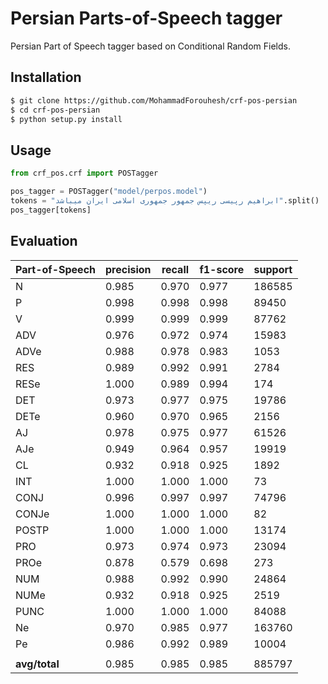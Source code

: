 # Persian Parts-of-Speech tagger

Persian Part of Speech tagger based on Conditional Random Fields.

## Installation
```bash
$ git clone https://github.com/MohammadForouhesh/crf-pos-persian 
$ cd crf-pos-persian
$ python setup.py install
```

## Usage

```python
from crf_pos.crf import POSTagger

pos_tagger = POSTagger("model/perpos.model")
tokens = "ابراهیم رپیسی ریپس جمهور جمهوری اسلامی ایران میباشد".split()
pos_tagger[tokens]
```
## Evaluation
|Part-of-Speech|  precision|   recall|      f1-score|    support|
|--------------|-----------|---------|--------------|-----------|
|          N   |     0.985 |   0.970 |       0.977  |    186585 | 
|          P   |     0.998 |   0.998 |       0.998  |     89450 |
|          V   |     0.999 |   0.999 |       0.999  |     87762 | 
|        ADV   |     0.976 |   0.972 |       0.974  |     15983 |
|       ADVe   |     0.988 |   0.978 |       0.983  |     1053  |
|        RES   |     0.989 |   0.992 |       0.991  |     2784  |
|       RESe   |     1.000 |   0.989 |       0.994  |     174   |
|        DET   |     0.973 |   0.977 |       0.975  |     19786 |
|       DETe   |     0.960 |   0.970 |       0.965  |     2156  |
|         AJ   |     0.978 |   0.975 |       0.977  |     61526 |
|        AJe   |     0.949 |   0.964 |       0.957  |     19919 |
|         CL   |     0.932 |   0.918 |       0.925  |     1892  |
|        INT   |     1.000 |   1.000 |       1.000  |     73    |
|       CONJ   |     0.996 |   0.997 |       0.997  |     74796 |
|      CONJe   |     1.000 |   1.000 |       1.000  |     82    |
|      POSTP   |     1.000 |   1.000 |       1.000  |     13174 |
|        PRO   |     0.973 |   0.974 |       0.973  |     23094 |
|       PROe   |     0.878 |   0.579 |       0.698  |     273   |
|        NUM   |     0.988 |   0.992 |       0.990  |     24864 |
|       NUMe   |     0.932 |   0.918 |       0.925  |     2519  |
|       PUNC   |     1.000 |   1.000 |       1.000  |     84088 |
|         Ne   |     0.970 |   0.985 |       0.977  |     163760|
|         Pe   |     0.986 |   0.992 |       0.989  |    10004  |
||
|   <b> avg/total </b> |     0.985 |   0.985 |       0.985  |    885797 |
    
 